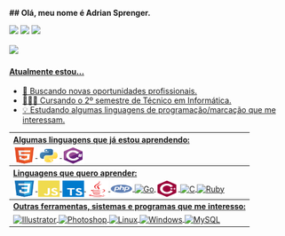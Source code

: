 <b>## Olá, meu nome é Adrian Sprenger.</b>

<div>
  <a href="https://instagram.com/adrianspr_" target="_blank"><img src="https://img.shields.io/badge/-Instagram-%23E4405F?style=for-the-badge&logo=instagram&logoColor=white" target="_blank"></a>
  <a href = "mailto:adrianfariaspr@gmail.com"><img src="https://img.shields.io/badge/-Gmail-%23333?style=for-the-badge&logo=gmail&logoColor=white"             target="_blank"></a>
  <a href="https://www.linkedin.com/in/adrianspr/" target="_blank"><img src="https://img.shields.io/badge/-LinkedIn-%230077B5?style=for-the-badge&logo=linkedin&logoColor=white" target="_blank"></a> 
</div>
<br/>
<div>
  <a href="https://github.com/adrianspr">
  <img height="140em" src="https://github-readme-stats.vercel.app/api/top-langs/?username=adrianspr&layout=compact&langs_count=7&theme=dark&locale=pt-br"/>
</div>  

#### Atualmente estou...

- 🔎 Buscando novas oportunidades profissionais.
- 👨🏻‍🎓 Cursando o 2º semestre de Técnico em Informática.
- 💡  Estudando algumas linguagens de programação/marcação que me interessam.
  
<table>
  <th align="left">Algumas linguagens que já estou aprendendo:</th>
    <tr><td>  
      <div>
        <img align="center" alt="HTML" height="30" width="40" src="https://raw.githubusercontent.com/devicons/devicon/master/icons/html5/html5-original.svg">
        <img align="center" alt="Python" height="30" width="40" src="https://raw.githubusercontent.com/devicons/devicon/master/icons/python/python-original.svg">
        <img align="center" alt="Csharp" height="30" width="40" src="https://raw.githubusercontent.com/devicons/devicon/master/icons/csharp/csharp-original.svg">
      </div>
    </tr></td> 
  <th align="left">Linguagens que quero aprender:</th>  
    <tr><td>
      <div>
        <img align="center" alt="CSS" height="30" width="40" src="https://raw.githubusercontent.com/devicons/devicon/master/icons/css3/css3-original.svg"/>
        <img align="center" alt="Js" height="30" width="40" src="https://raw.githubusercontent.com/devicons/devicon/master/icons/javascript/javascript-plain.svg"/>
        <img align="center" alt="Ts" height="30" width="40" src="https://raw.githubusercontent.com/devicons/devicon/master/icons/typescript/typescript-plain.svg"/>
        <img align="center" alt="Java" height="30" width="40" src="https://raw.githubusercontent.com/devicons/devicon/master/icons/java/java-plain.svg"/>
        <img align="center" alt="PHP" height="30" width="40" src="https://raw.githubusercontent.com/devicons/devicon/master/icons/php/php-plain.svg"/>
        <img align="center" alt="Go" height="30" width="40"  src="https://cdn.jsdelivr.net/gh/devicons/devicon/icons/go/go-original.svg"/>
        <img align="center" alt="C++" height="30" width="40" src="https://raw.githubusercontent.com/devicons/devicon/master/icons/cplusplus/cplusplus-plain.svg"/>
        <img align="center" alt="C" height="30" width"40" src="https://cdn.jsdelivr.net/gh/devicons/devicon/icons/c/c-original.svg"/>
        <img align="center" alt="Ruby" height="30" width="40" src="https://cdn.jsdelivr.net/gh/devicons/devicon/icons/ruby/ruby-plain-wordmark.svg"/>
      </div>  
    </tr></td>
  <th align="left">Outras ferramentas, sistemas e programas que me interesso:</th>
    <tr><td>
      <div>
        <img align="center" alt="Illustrator" height="30" width="40" src="https://cdn.jsdelivr.net/gh/devicons/devicon/icons/illustrator/illustrator-plain.svg"/>
        <img align="center" alt="Photoshop" height="30" width="40" src="https://cdn.jsdelivr.net/gh/devicons/devicon/icons/photoshop/photoshop-plain.svg"/>
        <img align="center" alt="Linux" height="30" width="40" src="https://cdn.jsdelivr.net/gh/devicons/devicon/icons/linux/linux-original.svg"/>
       <img align="center" alt="Windows" height="30" width="40"  src="https://cdn.jsdelivr.net/gh/devicons/devicon/icons/windows8/windows8-original.svg"/>
        <img align="center" alt="MySQL" height="30" width="40" src="https://cdn.jsdelivr.net/gh/devicons/devicon/icons/mysql/mysql-plain-wordmark.svg"/>
      </div> 
    </tr></td>
</table>
  
